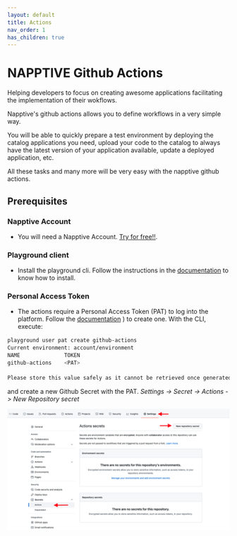 ```yaml
---
layout: default
title: Actions
nav_order: 1
has_children: true
---
```


# NAPPTIVE Github Actions

Helping developers to focus on creating awesome applications facilitating the implementation of their wokflows.

Napptive's github actions allows you to define workflows in a very simple way.

You will be able to quickly prepare a test environment by deploying the catalog applications you need, upload your code to the catalog to always have the latest version of your application available, update a deployed application, etc.

All these tasks and many more will be very easy with the napptive github actions.

## Prerequisites

### Napptive Account

- You will need a Napptive Account. [Try for free!!](https://playground.napptive.dev).

### Playground client

- Install the playground cli. Follow the instructions in the [documentation](https://docs.napptive.com/playground/Installation.html) to know how to install.

### Personal Access Token

- The actions require a Personal Access Token (PAT) to log into the platform. Follow the [documentation](https://docs.napptive.com/guides/Using_personal_access_tokens.html) ) to create one. With the CLI, execute:

```bash
playground user pat create github-actions
Current environment: account/environment
NAME              TOKEN
github-actions    <PAT>

Please store this value safely as it cannot be retrieved once generated. To login with this value,...
```

and create a new Github Secret with the PAT.
_Settings -> Secret -> Actions -> New Repository secret_

![GitHub Secret](./images/github-secret.png)
